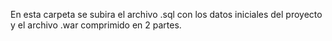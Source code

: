 En esta carpeta se subira el archivo .sql con los datos iniciales del proyecto y el archivo .war comprimido en 2 partes.
